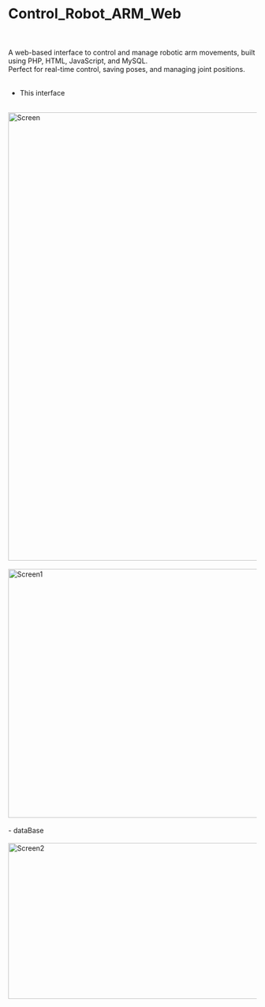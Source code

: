 # Control_Robot_ARM_Web
<br><br>
A web-based interface to control and manage robotic arm movements, built using PHP, HTML, JavaScript, and MySQL.  
Perfect for real-time control, saving poses, and managing joint positions.
<br><br>
- This interface
<br><br>
<img width="1896" height="908" alt="Screen" src="https://github.com/user-attachments/assets/796fe87c-2237-4214-8981-7bea0b29c039" />
<br><br>
<img width="1860" height="504" alt="Screen1" src="https://github.com/user-attachments/assets/0f48530e-6224-4654-b11d-2af478bc66fa" />
<br><br>
- dataBase
<br><br>
<img width="1016" height="316" alt="Screen2" src="https://github.com/user-attachments/assets/90338dd9-9bec-41bb-a574-d03bab1d5fb5" />

